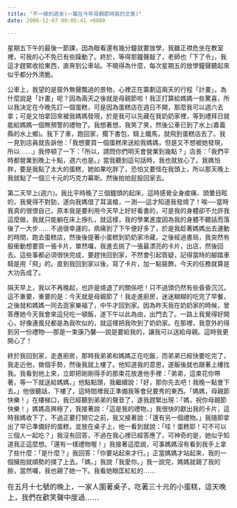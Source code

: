 ```yaml
---
title: "不一樣的週末(一篇在今年母親節時寫的文章)"
date: 2006-12-07 00:05:41 +0800

---
```

<p class="MsoNormal"><span style="font-family: 細明體;">星期五下午的最後一節課，因為眼看還有幾分鐘就要放學，我雖正襟危坐在教室裡，可我的心不免已有些躁動了。終於，等得那鐘聲敲了，老師也「下了令」，我這才趕緊收拾東西，直奔到公車站。不曉得為什麼，每次星期五的放學鐘聲聽起來似乎都分外清脆。<span lang="EN-US"><o:p /></span><o:p /></span></p><p class="MsoNormal"><span style="font-family: 細明體;"><o:p />公車上，我望的是窗外無聲飄過的景物，心裡正在籌劃這兩天的行程「計畫」，為什麼說是「計畫」呢？因為兩天之後就是母親節啦！我正打算給媽媽一些驚喜，所以我決定在今晚先訂一個蛋糕，可是因為蛋糕店在週日不開，那麼我可以週六去拿；可是又怕拿回來被我媽媽發現，於是我可以先藏在我奶奶家裡，等到禮拜日就能給媽媽一個無預警的禮物了。我想著想，我笑了笑，然後公車已到了水上<span lang="EN-US">(</span>嘉義縣的水上鄉<span lang="EN-US">)</span>。我下了車，跑回家，擱下書包，騎上鐵馬，就飛到蛋糕店去了。我一見到店員就告訴他：「我想要買一個蛋糕來送給我媽媽，但是又不想被她發現，所以……」我停頓了一下：「所以，請問你們明天會營業到幾點？」店長：「我們平時都營業到晚上十點，週六也是。」當我聽到這句話時，我也就放心了。我媽怕胖，要是我點了太大的蛋糕，她如果吃胖了，恐怕又要怪在我頭上，所以那天晚上我就點了一個三十元的巧克力幕斯。然後拍拍屁股回家去。<span lang="EN-US"><o:p /></span><o:p /></span></p><p class="MsoNormal"><span style="font-family: 細明體;"><o:p />第二天早上<span lang="EN-US">(</span>週六<span lang="EN-US">)</span>，我比平時晚了三個鐘頭的起床，這時感覺全身痠痛、頭暈目眩的，我覺得不對勁，遂向我媽借了耳溫槍，一測──這才知道我發燒了！唉──當時我真的很恨自己，原本我是要利用今天早上好好看書的，可是我的身體卻不允許我這麼做，我就只能躺在床上掙扎，就這樣，我的學業進度因為我的身體不聽話而落後了一大步……不過很幸運的，病痛到了下午便好多了，於是我趁著媽媽出去運動的時間，跑去蛋糕店，然後後提著小蛋糕到奶奶家冷藏，之後經過書局，我突然有股衝動想要買一張卡片，單然囉，我進去挑了一張最漂亮的卡片，出店，然後回去。這些事都必須很快完成，要趕快回到家，不然會引起質疑，記得當時的腳踏車騎是用「飛」的。直到我回到家以後，寫了卡片，加一點裝飾，今天的任務就算是大功告成了。<span lang="EN-US"><o:p /></span><o:p /></span></p><p class="MsoNormal"><span style="font-family: 細明體;"><o:p />隔天早上，我以不再晚起，也許是燒退了的關係吧！只不過頭仍然有些昏昏沉沉，這不重要，重要的是：今天就是母親節了！我走進廚房，迷迷糊糊的吃完了早餐，之後就和媽媽一同去逛家樂福了，中午才回到家。因為昨天我在奶奶家的時候，曾答應她今天我會來這兒吃一頓飯，遂下午以此為由，出門去了。一路上我覺得好開心，好像連風兒都是為我吹似的，就這樣把我吹到了奶奶家。在那裡，我意外的得到另一份禮物──那是一束康乃馨──說是要給我的，讓我可以送給母親。這時我更開心了！<span lang="EN-US"><o:p /></span><o:p /></span></p><p class="MsoNormal"><span lang="EN-US" style="font-family: 細明體;"><o:p />終於我回到家，走進廚房，那時我弟弟和媽媽正在吃飯，而弟弟已經快要吃完了，我走近他，做個手勢，然後我就上樓了。他知道我的意思，遂飯後就也跟著上樓找我。我看到他上來，立即把剛剛得手的那束花放進他手裡：「弟弟，這束花你帶著，等一下就送給媽媽，」他點點頭，我繼續說：「好，那你先去吧！我晚一點會下去。」他很聽話，下樓了，這時間裡我正準備我等會兒要秀的東西。「媽媽，母親節快樂！」在樓梯口，我已經聽到弟弟的聲音了，遂我趕緊出現：「媽，祝你母親節快樂！」媽媽高興極了，我接著說：「這是我的禮物。」我很快的獻出我的卡片，這時我媽收下了，不過正要打開它之前，我又接著說：「還有另一個禮物。」我隨即拿出了早已準備好的蛋糕，並放在桌子上，他一看到就說：「哇！蛋糕耶！可不可以三個人一起吃？」我沒有回答，不過在我心裡已經答應了，可神奇的是，她似乎知道我正這麼想。「還有一樣禮物喔！」我接著這麼說，可事媽媽沒有看到我手上拿了些什麼：「是什麼？」我回答：「你要站起來才行。」正當媽媽才站起來，我的一個擁抱就順勢的撲了上去。「媽，」我說「我愛你。」我一說完，媽媽就親了我的臉，當然囉，我也親了她一下。我看她眼匡紅紅的……<span lang="EN-US"><o:p /></span><o:p /></span></p><p class="MsoNormal"><span lang="EN-US" style="font-family: 細明體;"><o:p /></span><span style="font-size: 12pt; font-family: 細明體;">在五月十七號的晚上，一家人圍著桌子，吃著三十元的小蛋糕，這天晚上，我們在歡笑聲中度過……</span><br /></p><br /><span style="font-size: 12pt; font-family: 細明體;"></span>
